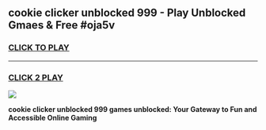 
## cookie clicker unblocked 999 - Play Unblocked Gmaes & Free #oja5v
<h3>
<a href="https://news.freeplayer.one?title=cookie_clicker_unblocked_999&ref=03M">CLICK TO PLAY</a></h3>
<hr>

<h3>
<a href="https://news.freeplayer.one?title=cookie_clicker_unblocked_999&ref=03M">CLICK 2 PLAY</a>
  
</h3>

<a href="https://news.freeplayer.one?title=cookie_clicker_unblocked_999&ref=03M"><img src="https://clearcache.store/games.png"></a>


**cookie clicker unblocked 999 games unblocked: Your Gateway to Fun and Accessible Online Gaming**
